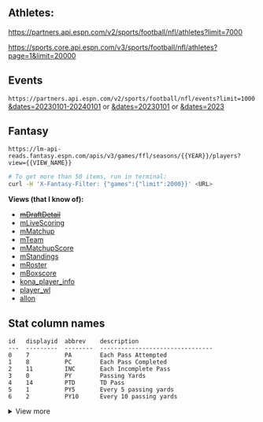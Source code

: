 ## Athletes:

https://partners.api.espn.com/v2/sports/football/nfl/athletes?limit=7000

https://sports.core.api.espn.com/v3/sports/football/nfl/athletes?page=1&limit=20000

## Events

`https://partners.api.espn.com/v2/sports/football/nfl/events?limit=1000`  
[&dates=20230101-20240101][daterange] or [&dates=20230101][singledate] or [&dates=2023][season]  

## Fantasy

`https://lm-api-reads.fantasy.espn.com/apis/v3/games/ffl/seasons/{{YEAR}}/players?view={{VIEW_NAME}}`  

```sh
# To get more than 50 items, run in terminal:
curl -H 'X-Fantasy-Filter: {"games":{"limit":2000}}' <URL>
```

**Views (that I know of):**

* [~~mDraftDetail~~](https://lm-api-reads.fantasy.espn.com/apis/v3/games/ffl/seasons/2024/players?view=mDraftDetail)
* [mLiveScoring](https://lm-api-reads.fantasy.espn.com/apis/v3/games/ffl/seasons/2024/players?view=mLiveScoring)
* [mMatchup](https://lm-api-reads.fantasy.espn.com/apis/v3/games/ffl/seasons/2024/players?view=mMatchup)
* [mTeam](https://lm-api-reads.fantasy.espn.com/apis/v3/games/ffl/seasons/2024/players?view=mTeam)
* [mMatchupScore](https://lm-api-reads.fantasy.espn.com/apis/v3/games/ffl/seasons/2024/players?view=mMatchupScore)
* [mStandings](https://lm-api-reads.fantasy.espn.com/apis/v3/games/ffl/seasons/2024/players?view=mStandings)
* [mRoster](https://lm-api-reads.fantasy.espn.com/apis/v3/games/ffl/seasons/2024/players?view=mRoster)
* [mBoxscore](https://lm-api-reads.fantasy.espn.com/apis/v3/games/ffl/seasons/2024/players?view=mBoxscore)
* [kona_player_info](https://lm-api-reads.fantasy.espn.com/apis/v3/games/ffl/seasons/2024/players?view=kona_player_info)
* [player_wl](https://lm-api-reads.fantasy.espn.com/apis/v3/games/ffl/seasons/2024/players?view=player_wl)
* [allon](https://lm-api-reads.fantasy.espn.com/apis/v3/games/ffl/seasons/2024/players?view=allon)


## Stat column names

```
id   displayid  abbrev    description
---  ---------  --------  --------------------------------
0    7          PA        Each Pass Attempted
1    8          PC        Each Pass Completed
2    11         INC       Each Incomplete Pass
3    0          PY        Passing Yards
4    14         PTD       TD Pass
5    1          PY5       Every 5 passing yards
6    2          PY10      Every 10 passing yards
```

<details><summary>View more</summary>

```
id   displayid  abbrev    description
---  ---------  --------  --------------------------------
0    7          PA        Each Pass Attempted
1    8          PC        Each Pass Completed
2    11         INC       Each Incomplete Pass
3    0          PY        Passing Yards
4    14         PTD       TD Pass
5    1          PY5       Every 5 passing yards
6    2          PY10      Every 10 passing yards
7    3          PY20      Every 20 passing yards 
8    4          PY25      Every 25 passing yards 
9    5          PY50      Every 50 passing yards
10   6          PY100     Every 100 passing yards
11   9          PC5       Every 5 pass completions
12   10         PC10      Every 10 pass completions
13   12         IP5       Every 5 pass incompletions
14   13         IP10      Every 10 pass incompletions
15   15         PTD40     40+ yard TD pass bonus
16   16         PTD50     50+ yard TD pass bonus
17   20         P300      300-399 yard passing game
18   21         P400      400+ yard passing game
19   19         2PC       2pt Passing Conversion
20   18         INTT      Interceptions Thrown
21   155        CPCT      Passing Completion Pct
22   156        PYPG      Passing Yards Per Game
23   30         RA        Rushing Attempts
24   23         RY        Rushing Yards
25   33         RTD       TD Rush
26   37         2PR       2pt Rushing Conversion
27   24         RY5       Every 5 rushing yards
28   25         RY10      Every 10 rushing yards
29   26         RY20      Every 20 rushing yards
30   27         RY25      Every 25 rushing yards 
31   28         RY50      Every 50 rushing yards
32   29         R100      Every 100 rushing yards
33   31         RA5       Every 5 rush attempts
34   32         RA10      Every 10 rush attempts
35   34         RTD40     40+ yard TD rush bonus
36   35         RTD50     50+ yard TD rush bonus
37   38         RY100     100-199 yard rushing game
38   39         RY200     200+ yard rushing game
39   157        RYPA      Rushing Yards Per Attempt
40   158        RYPG      Rushing Yards Per Game
41   159        RECS      Receptions
42   40         REY       Receiving Yards
43   50         RETD      TD Reception
44   54         2PRE      2pt Receiving Conversion
45   51         RETD40    40+ yard TD rec bonus
46   52         RETD50    50+ yard TD rec bonus
47   41         REY5      Every 5 receiving yards
48   42         REY10     Every 10 receiving yards
49   43         REY20     Every 20 receiving yards
50   44         REY25     Every 25 receiving yards
51   45         REY50     Every 50 receiving yards
52   46         RE100     Every 100 receiving yards
53   47         REC       Each reception
54   48         REC5      Every 5 receptions
55   49         REC10     Every 10 receptions
56   55         REY100    100-199 yard receiving game
57   56         REY200    200+ yard receiving game
58   57         RET       Receiving Target
59   160        YAC       Receiving Yards After Catch
60   161        YPC       Receiving Yards Per Catch
61   162        REYPG     Receiving Yards Per Game
62   163        PTL       Total 2pt Conversions
63   66         FTD       Fumble Recovered for TD
64   22         SKD       Sacked
65   164        PFUM      Passing Fumbles
66   165        RFUM      Rushing Fumbles
67   166        REFUM     Receiving Fumbles
68   67         FUM       Total Fumbles
69   167        PFUML     Passing Fumbles Lost
70   168        RFUML     Rushing Fumbles Lost
71   169        REFUML    Receiving Fumbles Lost
72   68         FUML      Total Fumbles Lost
73   170        TT        Total Turnovers
74   84         FG50P     FG Made (50+ yards)
75   171        FGA50P    FG Attempted (50+ yards)
76   172        FGM50P    FG Missed (50+ yards)
77   83         FG40      FG Made (40-49 yards)
78   86         FGA40     FG Attempted (40-49 yards)
79   89         FGM40     FG Missed (40-49 yards)
80   82         FG0       FG Made (0-39 yards)
81   85         FGA0      FG Attempted (0-39 yards)
82   88         FGM0      FG Missed (0-39 yards)
83   79         FG        Total FG Made
84   80         FGA       Total FG Attempted
85   81         FGM       Total FG Missed
86   76         PAT       Each PAT Made
87   77         PATA      Each PAT Attempted
88   78         PATM      Each PAT Missed
89   136        PA0       0 points allowed
90   137        PA1       1-6 points allowed
91   138        PA7       7-13 points allowed
92   139        PA14      14-17 points allowed
93   73         BLKKRTD   Blocked Punt or FG return for TD
94   173        DEFRETTD  Fumble or INT Return for TD
95   113        INT       Each Interception
96   114        FR        Each Fumble Recovered
97   112        BLKK      Blocked Punt, PAT or FG
98   116        SF        Each Safety
99   107        SK        Each Sack
100  108        HALFSK    1/2 Sack
101  64         KRTD      Kickoff Return TD
102  65         PRTD      Punt Return TD
103  71         INTTD     Interception Return TD
104  72         FRTD      Fumble Return TD
105  174        TRTD      Total Return TD
106  115        FF        Each Fumble Forced
107  117        TKA       Assisted Tackles
108  118        TKS       Solo Tackles
109  109        TK        Total Tackles
110  110        TK3       Every 3 Total Tackles
111  111        TK5       Every 5 Total Tackles
112  119        STF       Stuffs
113  120        PD        Passes Defensed
114  58         KR        Kickoff Return Yards
115  61         PR        Punt Return Yards
116  59         KR10      Every 10 kickoff return yards
117  60         KR25      Every 25 kickoff return yards
118  62         PR10      Every 10 punt return yards
119  63         PR25      Every 25 punt return yards
120  135        PTSA      Points Allowed
121  140        PA18      18-21 points allowed
122  141        PA22      22-27 points allowed
123  142        PA28      28-34 points allowed
124  143        PA35      35-45 points allowed
125  144        PA46      46+ points allowed
126  175        PAPG      Points Allowed Per Game
127  145        YA        Yards Allowed
128  146        YA100     Less than 100 total yards allowed
129  147        YA199     100-199 total yards allowed
130  148        YA299     200-299 total yards allowed
131  149        YA349     300-349 total yards allowed
132  150        YA399     350-399 total yards allowed
133  151        YA449     400-449 total yards allowed
134  152        YA499     450-499 total yards allowed
135  153        YA549     500-549 total yards allowed
136  154        YA550     550+ total yards allowed
137  176        YAPG      Yards Allowed Per Game
138  91         PT        Net Punts
139  92         PTY       Punt Yards
140  93         PT10      Punts Inside the 10
141  94         PT20      Punts Inside the 20
142  95         PTB       Blocked Punts
143  96         PTR       Punts Returned
144  97         PTRY      Punt Return Yards
145  98         PTTB      Touchbacks
146  99         PTFC      Fair Catches
147  177        PTAVG     Punt Average
148  100        PTA44     Punt Average 44.0+
149  101        PTA42     Punt Average 42.0-43.9
150  102        PTA40     Punt Average 40.0-41.9
151  103        PTA38     Punt Average 38.0-39.9
152  104        PTA36     Punt Average 36.0-37.9
153  105        PTA34     Punt Average 34.0-35.9
154  106        PTA33     Punt Average 33.9 or less
155  69         TW        Team Win
156  70         TL        Team Loss
157  121        TIE       Team Tie
158  122        PTS       Points Scored
159  178        PPG       Points Scored Per Game
160  179        MGN       Margin of Victory
161  123        WM25      25+ point Win Margin
162  124        WM20      20-24 point Win Margin
163  125        WM15      15-19 point Win Margin
164  126        WM10      10-14 point Win Margin
165  127        WM5       5-9 point Win Margin
166  128        WM1       1-4 point Win Margin
167  129        LM1       1-4 point Loss Margin
168  130        LM5       5-9 point Loss Margin
169  131        LM10      10-14 point Loss Margin
170  132        LM15      15-19 point Loss Margin
171  133        LM20      20-24 point Loss Margin
172  134        LM25      25+ point Loss Margin
173  180        MGNPG     Margin of Victory Per Game
174  181        WINPCT    Winning Pct
175  182        PTD0      0-9 yd TD pass bonus
176  183        PTD10     10-19 yd TD pass bonus
177  184        PTD20     20-29 yd TD pass bonus
178  185        PTD30     30-39 yd TD pass bonus
179  186        RTD0      0-9 yd TD rush bonus
180  187        RTD10     10-19 yd TD rush bonus
181  188        RTD20     20-29 yd TD rush bonus
182  189        RTD30     30-39 yd TD rush bonus
183  190        RETD0     0-9 yd TD rec bonus
184  191        RETD10    10-19 yd TD rec bonus
185  192        RETD20    20-29 yd TD rec bonus
186  193        RETD30    30-39 yd TD rec bonus
187  194        DPTSA     D/ST Points Allowed
188  195        DPA0      D/ST 0 points allowed
189  196        DPA1      D/ST 1-6 points allowed
190  197        DPA7      D/ST 7-13 points allowed
191  198        DPA14     D/ST 14-17 points allowed
192  199        DPA18     D/ST 18-21 points allowed
193  200        DPA22     D/ST 22-27 points allowed
194  201        DPA28     D/ST 28-34 points allowed
195  202        DPA35     D/ST 35-45 points allowed
196  203        DPA46     D/ST 46+ points allowed
197  204        DPAPG     D/ST Points Allowed Per Game
198  205        FG50      FG Made (50-59 yards)
199  87         FGA50     FG Attempted (50-59 yards)
200  90         FGM50     FG Missed (50-59 yards)
201  206        FG60      FG Made (60+ yards)
202  207        FGA60     FG Attempted (60+ yards)
203  208        FGM60     FG Missed (60+ yards)
204  209        O2PRET    Offensive 2pt Return
205  210        D2PRET    Defensive 2pt Return
206  74         2PRET     2pt Return
207  211        O1PSF     Offensive 1pt Safety
208  212        D1PSF     Defensive 1pt Safety
209  75         1PSF      1pt Safety
210  213        GP        Games Played
211  17         PFD       Passing First Down
212  36         RFD       Rushing First Down
213  53         REFD      Receiving First Down
214  214        FGY       FG Made Yards
215  215        FGMY      FG Missed Yards
216  216        FGAY      FG Attempt Yards
217  217        FGY5      Every 5 FG Made yards
218  218        FGY10     Every 10 FG Made yards
219  219        FGY20     Every 20 FG Made yards
220  220        FGY25     Every 25 FG Made yards
221  221        FGY50     Every 50 FG Made yards
222  222        FGY100    Every 100 FG Made yards
223  223        FGMY5     Every 5 FG Missed yards
224  224        FGMY10    Every 10 FG Missed yards
225  225        FGMY20    Every 20 FG Missed yards
226  226        FGMY25    Every 25 FG Missed yards
227  227        FGMY50    Every 50 FG Missed yards
228  228        FGMY100   Every 100 FG Missed yards
229  229        FGAY5     Every 5 FG Attempt yards
230  230        FGAY10    Every 10 FG Attempt yards
231  231        FGAY20    Every 20 FG Attempt yards
232  232        FGAY25    Every 25 FG Attempt yards
233  233        FGAY50    Every 50 FG Attempt yards
234  234        FGAY100   Every 100 FG Attempt yards
```

</details>


[daterange]: https://partners.api.espn.com/v2/sports/football/nfl/events?dates=20230101-20240101&limit=1000
[singledate]: https://partners.api.espn.com/v2/sports/football/nfl/events?dates=20230101&limit=1000
[season]: https://partners.api.espn.com/v2/sports/football/nfl/events?dates=2023&limit=1000
